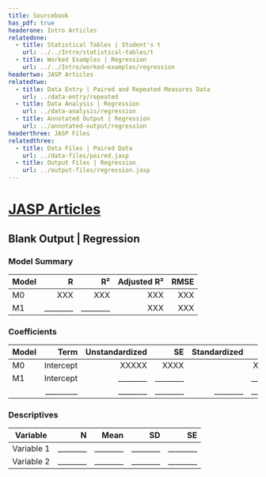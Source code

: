 ```yaml
---
title: Sourcebook
has_pdf: true
headerone: Intro Articles
relatedone:
  - title: Statistical Tables | Student's t
    url: ../../Intro/statistical-tables/t
  - title: Worked Examples | Regression
    url: ../../Intro/worked-examples/regression
headertwo: JASP Articles
relatedtwo:
  - title: Data Entry | Paired and Repeated Measures Data
    url: ../data-entry/repeated
  - title: Data Analysis | Regression
    url: ../data-analysis/regression
  - title: Annotated Output | Regression
    url: ../annotated-output/regression
headerthree: JASP Files
relatedthree:
  - title: Data Files | Paired Data
    url: ../data-files/paired.jasp
  - title: Output Files | Regression
    url: ../output-files/regression.jasp
---
```


# [JASP Articles](../index.md)

## Blank Output | Regression

### Model Summary

| Model | R   |  R² | Adjusted R² | RMSE |
|-------|----:|----:|------------:|-----:|
| M0    | XXX | XXX |     XXX     | XXX  |
| M1    | ________ |________ |     XXX     | XXX  |

### Coefficients

| Model | Term      | Unstandardized | SE   | Standardized | t     | p     |
|-------|----------:|---------------:|-----:|-------------:|------:|------:|
| M0    | Intercept | XXXXX          | XXXX |              | XXXXX | XXXXX |
| M1    | Intercept | ________         | ________|              | ________| ________|
|       | _________ | ________         | ________|   ________   | ________| ________|

### Descriptives

| Variable   | N   | Mean | SD   | SE   |
|------------|----:|-----:|-----:|-----:|
| Variable 1 | ________ | ________ | ________ | ________ |
| Variable 2 | ________ | ________ | ________ | ________ |
